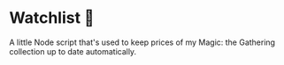 # Watchlist 👀

A little Node script that's used to keep prices of my Magic: the Gathering collection up to date automatically.
